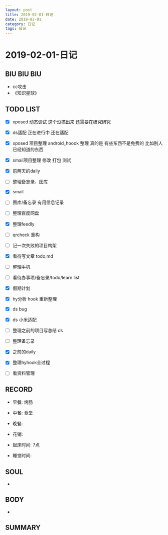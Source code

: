 ```yaml
---
layout: post
title: 2019-02-01-日记
date: 2019-02-01
category: 日记
tags: 日记
---
```

# 2019-02-01-日记
## BIU BIU BIU
- cc攻击
- 《知识星球》
 
## TODO LIST
- [x] xposed 动态调试 这个没搞出来 还需要在研究研究
- [x] ds适配 正在进行中 还在适配
- [x] xposed 项目整理  android_hoook 整理 真的是 有些东西不是免费的 比如别人已经知道的东西
- [x] smail项目整理 修改 打包 测试
- [x] 前两天的daily
- [ ] 整理备忘录、图库
- [x] smail
- [ ] 图库/备忘录 有用信息记录
- [ ] 整理百度网盘
- [x] 整理feedly
- [ ] qrcheck 重构 
- [ ] 记一次失败的项目构架
- [x] 看待写文章 todo.md
- [ ] 整理手机
- [ ] 看待办事项/备忘录/todo/learn list


- [x] 假期计划
- [x] hy分析 hook 重新整理
- [x] ds bug
- [x] ds 小米适配
- [ ] 整理之前的项目写总结 ds
- [ ] 整理备忘录
- [x] 之前的daily
- [x] 整理hyhook全过程
- [ ] 看资料管理
 
## RECORD
- 早餐:  烤肠
- 中餐:  食堂
- 晚餐:  
 
- 花销:  
 
- 起床时间:  7点
- 睡觉时间:  
 
## SOUL
- 
 
## BODY
- 
 
## SUMMARY
 
 

